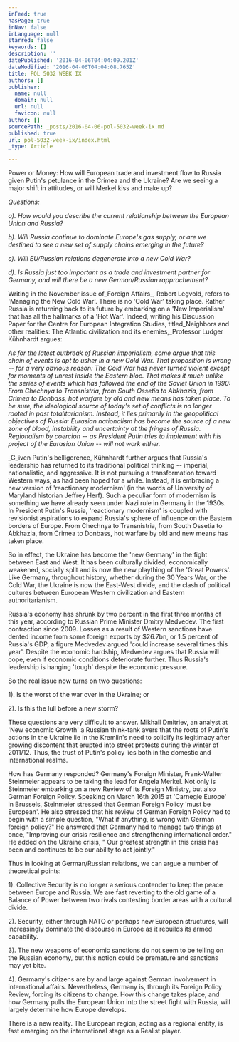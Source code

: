 ```yaml
---
inFeed: true
hasPage: true
inNav: false
inLanguage: null
starred: false
keywords: []
description: ''
datePublished: '2016-04-06T04:04:09.201Z'
dateModified: '2016-04-06T04:04:08.765Z'
title: POL 5032 WEEK IX
authors: []
publisher:
  name: null
  domain: null
  url: null
  favicon: null
author: []
sourcePath: _posts/2016-04-06-pol-5032-week-ix.md
published: true
url: pol-5032-week-ix/index.html
_type: Article

---
```

Power or Money:  How will European trade and investment flow to Russia given Putin's petulance in the Crimea and the Ukraine?  Are we seeing a major shift in attitudes, or will Merkel kiss and make up?

_Questions:_

_a). How would you describe the current relationship between the European Union and Russia?_

_b). Will Russia continue to dominate Europe's gas supply, or are we destined to see a new set of supply chains emerging in the future?_

_c).  Will EU/Russian relations degenerate into a new Cold War?_

_d). Is Russia just too important as a trade and investment partner for Germany, and will there be a new German/Russian rapprochement?_

Writing in the November issue of_Foreign Affairs_, Robert Legvold, refers to 'Managing the New Cold War'.  There is no 'Cold War' taking place.  Rather Russia is returning back to its future by embarking on a 'New Imperialism' that has all the hallmarks of a 'Hot War'.  Indeed, writing his Discussion Paper for the Centre for European Integration Studies, titled_Neighbors and other realities: The Atlantic civilization and its enemies,_Professor Ludger Kühnhardt argues:

_As for the latest outbreak of Russian imperialism, some argue that this chain of events is apt to usher in a new Cold War. That proposition is wrong -- for a very obvious reason: The Cold War has never turned violent except for moments of unrest inside the Eastern bloc. That makes it much unlike the series of events which has followed the end of the Soviet Union in 1990: From Chechnya to Transnistria, from South Ossetia to Abkhazia, from Crimea to Donbass, hot warfare by old and new means has taken place. To be sure, the ideological source of today's set of conflicts is no longer rooted in past totalitarianism. Instead, it lies primarily in the geopolitical objectives of Russia: Eurasian nationalism has become the source of a new zone of blood, instability and uncertainty at the fringes of Russia. Regionalism by coercion -- as President Putin tries to implement with his project of the Eurasian Union -- will not work either._

_G_iven Putin's belligerence, Kühnhardt further argues that Russia's leadership has returned to its traditional political thinking -- imperial, nationalistic, and aggressive. It is not pursuing a transformation toward Western ways, as had been hoped for a while. Instead, it is embracing a new version of 'reactionary modernism' (in the words of University of Maryland historian Jeffrey Herf). Such a peculiar form of modernism is something we have already seen under Nazi rule in Germany in the 1930s. In President Putin's Russia, 'reactionary modernism' is coupled with revisionist aspirations to expand Russia's sphere of influence on the Eastern borders of Europe. From Chechnya to Transnistria, from South Ossetia to Abkhazia, from Crimea to Donbass, hot warfare by old and new means has taken place.

So in effect, the Ukraine has become the 'new Germany' in the fight between East and West.  It has been culturally divided, economically weakened, socially split and is now the new plaything of the 'Great Powers'.  Like Germany, throughout history, whether during the 30 Years War, or the Cold War, the Ukraine is now the East-West divide, and the clash of political cultures between European Western civilization and Eastern authoritarianism.

Russia's economy has shrunk by two percent in the first three months of this year, according to Russian Prime Minister Dmitry Medvedev.  The first contraction since 2009\. Losses as a result of Western sanctions have dented income from some foreign exports by $26.7bn, or 1.5 percent of Russia's GDP, a figure Medvedev argued 'could increase several times this year'.  Despite the economic hardship, Medvedev argues that Russia will cope, even if economic conditions deteriorate further.  Thus Russia's leadership is hanging 'tough' despite the economic pressure. 

So the real issue now turns on two questions:

1). Is the worst of the war over in the Ukraine; or

2). Is this the lull before a new storm?

These questions are very difficult to answer. Mikhail Dmitriev, an analyst at 'New economic Growth' a Russian think-tank avers that the roots of Putin's actions in the Ukraine lie in the Kremlin's need to solidify its legitimacy after growing discontent that erupted into street protests during the winter of 2011/12\.  Thus, the trust of Putin's policy lies both in the domestic and international realms.

How has Germany responded? Germany's Foreign Minister, Frank-Walter Steinmeier appears to be taking the lead for Angela Merkel.  Not only is Steinmeier embarking on a new Review of its Foreign Ministry, but also German Foreign Policy.  Speaking on March 16th 2015 at 'Carnegie Europe' in Brussels, Steinmeier stressed that German Foreign Policy 'must be European'. He also stressed that his review of German Foreign Policy had to begin with a simple question, "What if anything, is wrong with German foreign policy?" He answered that Germany had to manage two things at once, "Improving our crisis resilience and strengthening international order."  He added on the Ukraine crisis, " Our greatest strength in this crisis has been and continues to be our ability to act jointly."

Thus in looking at German/Russian relations, we can argue a number of theoretical points:

1).  Collective Security is no longer a serious contender to keep the peace between Europe and Russia.  We are fast reverting to the old game of a Balance of Power between two rivals contesting border areas with a cultural divide.

2).  Security, either through NATO or perhaps new European structures, will increasingly dominate the discourse in Europe as it rebuilds its armed capability. 

3).  The new weapons of economic sanctions do not seem to be telling on the Russian economy, but this notion could be premature and sanctions may yet bite.

4). Germany's citizens are by and large against German involvement in international affairs.  Nevertheless, Germany is, through its Foreign Policy Review, forcing its citizens to change.  How this change takes place, and how Germany pulls the European Union into the street fight with Russia, will largely determine how Europe develops. 

There is a new reality.  The European region, acting as a regional entity, is fast emerging on the international stage as a Realist player.